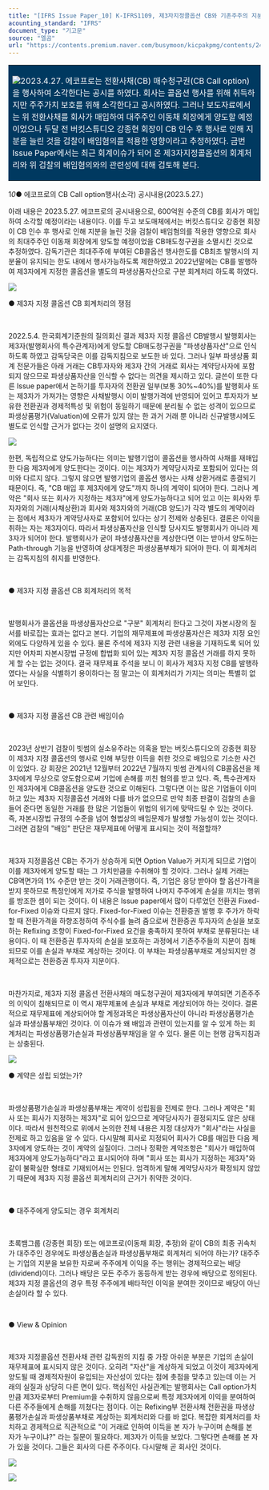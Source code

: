 ```yaml
---
title: "[IFRS Issue Paper_10] K-IFRS1109, 제3자지정콜옵션 CB와 기존주주의 지분침해"
acounting_standard: "IFRS"
document_type: "기고문"
source: "엘곰"
url: "https://contents.premium.naver.com/busymoon/kicpakpmg/contents/240301190056637vp"
---
```

<table style=""><tbody><tr><td colspan="3" rowspan="1" style="width: 100.0%; height: 129.0px;  background-color: #003960;"><div><p style=""><img src="https://n2.news.naver.com/l.gif?type=content"><span style="color:#ffffff;">2023.4.27. 에코프로는 전환사채(CB) 매수청구권(CB Call option)을 행사하여 소각한다는 공시를 하였다. 회사는 콜옵션 행사를 위해 취득하지만 주주가치 보호를 위해 소각한다고 공시하였다. 그러나 보도자료에서는 위 전환사채를 회사가 매입하여 대주주인 이동채 회장에게 양도할 예정이었으나 두달 전 버킷스튜디오 강종현 회장이 CB 인수 후 행사로 인해 지분을 늘린 것을 검찰이 배임혐의를 적용한 영향이라고 추정하였다. 금번 Issue Paper에서는 최근 회계이슈가 되어 온 제3자지정콜옵션의 회계처리와 위 검찰의 배임혐의와의 관련성에 대해 검토해 본다.</span></p></div></td></tr></tbody></table>

1​*0*● 에코프로의 CB Call option행사(소각) 공시내용(2023.5.27.)

아래 내용은 2023.5.27. 에코프로의 공시내용으로, 600억원 수준의 CB를 회사가 매입하여 소각할 예정이라는 내용이다. 이를 두고 보도매체에서는 버킷스튜디오 강종현 회장이 CB 인수 후 행사로 인해 지분을 늘린 것을 검찰이 배임혐의를 적용한 영향으로 회사의 최대주주인 이동채 회장에게 양도할 예정이었을 CB매도청구권을 소멸시킨 것으로 추정하였다. 감독기관은 최대주주에 부여된 CB콜옵션 행사한도를 CB최초 발행시의 지분율이 유지되는 한도 내에서 행사가능하도록 제한하였고 2022년말에는 CB를 발행하여 제3자에게 지정한 콜옵션을 별도의 파생상품자산으로 구분 회계처리 하도록 하였다.

![](https://dthumb-phinf.pstatic.net/dthumb?src=%22https://blogfiles.pstatic.net/MjAyNDAyMjBfMjA2/MDAxNzA4Mzk3MDIyMTA3.HWcdFMcCkY8wDN0Knk5AgLJ-6KZFzP6sbu8K-1siVa8g.TIXSMpzBWfz3quTkyqykmmQ5eFeupnE97BwqD9t7nxEg.PNG/image.png?type=w1%22&service=scs&type=w800)

● 제3자 지정 콜옵션 CB 회계처리의 쟁점

​

2022.5.4. 한국회계기준원의 질의회신 결과 제3자 지정 콜옵션 CB발행시 발행회사는 제3자(발행회사의 특수관계자)에게 양도할 CB매도청구권을 "파생상품자산"으로 인식하도록 하였고 감독당국은 이를 감독지침으로 보도한 바 있다. 그러나 일부 파생상품 회계 전문가들은 아래 거래는 CB투자자와 제3자 간의 거래로 회사는 계약당사자에 포함되지 않으므로 파생상품자산을 인식할 수 없다는 의견을 제시하고 있다. 글쓴이 또한 다른 Issue paper에서 논하기를 투자자의 전환권 일부(보통 30%~40%)를 발행회사 또는 제3자가 가져가는 영향은 사채발행시 이미 발행가격에 반영되어 있어고 투자자가 보유한 전환권과 경제적특성 및 위험이 동일하기 때문에 분리될 수 없는 성격이 있으므로 파생상품평가(Valuation)에 오류가 있지 않는 한 과거 거래 뿐 아니라 신규발행시에도 별도로 인식할 근거가 없다는 것이 설명의 요지였다.

![](https://dthumb-phinf.pstatic.net/dthumb?src=%22https://blogfiles.pstatic.net/MjAyNDAyMjBfMjkz/MDAxNzA4Mzk4MDAxMjcy.sv6sH6npx8GccDH3plcpzVDeBm01gViPZvQI7ncK9pUg.gA9znEfnt_FoaqFc9HO0p_UmM17vtQexRxqcX6hp3dEg.PNG/image.png?type=w1%22&service=scs&type=w800)

한편, 독립적으로 양도가능하다는 의미는 발행기업이 콜옵션을 행사하여 사채를 재매입한 다음 제3자에게 양도한다는 것이다. 이는 제3자가 계약당사자로 포함되어 있다는 의미와 다르지 않다. 그렇지 않으면 발행기업의 콜옵션 행사는 사채 상환거래로 종결되기 때문이다. 즉, "CB 매입 후 제3자에게 양도"까지 하나의 계약이 되어야 한다. 그러나 계약은 "회사 또는 회사가 지정하는 제3자"에게 양도가능하다고 되어 있고 이는 회사와 투자자와의 거래(사채상환)과 회사와 제3자와의 거래(CB 양도)가 각각 별도의 계약이라는 점에서 제3자가 계약당사자로 포함되어 있다는 상기 전제와 상충된다. 결론은 이익을 취하는 자는 제3자이다. 따라서 파생상품자산을 인식할 당사지도 발행회사가 아니라 제3자가 되어야 한다. 발행회사가 굳이 파생상품자산을 계상한다면 이는 받아서 양도하는 Path-through 기능을 반영하여 상대계정은 파생상품부채가 되어야 한다. 이 회계처리는 감독지침의 취지를 반영한다.

​

● 제3자 지정 콜옵션 CB 회계처리의 목적

​

발행회사가 콜옵션을 파생상품자산으로 "구분" 회계처리 한다고 그것이 자본시장의 질서를 바로잡는 효과는 없다고 본다. 기업의 재무제표에 파생상품자산은 제3자 지정 요인 외에도 다양하게 있을 수 있다. 물론 주석에 제3자 지정 관련 내용을 기재하도록 되어 있지만 어차피 자본시장법 규정에 합법화 되어 있는 제3자 지정 콜옵션 거래를 하지 못하게 할 수는 없는 것이다. 결국 재무제표 주석을 보니 이 회사가 제3자 지정 CB를 발행하였다는 사실을 식별하기 용이하다는 점 말고는 이 회계처리가 가지는 의미는 특별히 없어 보인다.

​

● 제3자 지정 콜옵션 CB 관련 배임이슈

​

2023년 상반기 검찰이 빗썸의 실소유주라는 의혹을 받는 버킷스튜디오의 강종현 회장이 제3자 지정 콜옵션의 행사로 인해 부당한 이득을 취한 것으로 배임으로 기소한 사건이 있었다. 강 회장은 2021년 12월부터 2022년 7월까지 빗썸 관계사의 CB콜옵션을 제3자에게 무상으로 양도함으로써 기업에 손해를 끼친 혐의를 받고 있다. 즉, 특수관계자인 제3자에게 CB콜옵션을 양도한 것으로 이해된다. 그렇다면 이는 많은 기업들이 이미 하고 있는 제3자 지정콜옵션 거래와 다를 바가 없으므로 만약 최종 판결이 검찰의 손을 들어 준다면 동일한 거래를 한 많은 기업들이 위법의 위기에 맞딱드릴 수 있는 것이다. 즉, 자본시장법 규정의 수준을 넘어 형법상의 배임문제가 발생할 가능성이 있는 것이다. 그러면 검찰의 "배임" 판단은 재무제표에 어떻게 표시되는 것이 적절할까?

​

제3자 지정콜옵션 CB는 주가가 상승하게 되면 Option Value가 커지게 되므로 기업이 이를 제3자에게 양도할 때는 그 가치만큼을 수취해야 할 것이다. 그러나 실제 거래는 CB액면가의 1% 수준만 받는 것이 거래관행이다. 즉, 기업은 응당 받아야 할 옵션가격을 받지 못하므로 특정인에게 저가로 주식을 발행하여 나머지 주주에게 손실을 끼치는 행위를 방조한 셈이 되는 것이다. 이 내용은 Issue paper에서 많이 다루었던 전환권 Fixed-for-Fixed 이슈와 다르지 않다. Fixed-for-Fixed 이슈는 전환증권 발행 후 주가가 하락할 때 전환가격을 하향조정하여 주식수를 늘려 줌으로써 전환증권 투자자의 손실을 보호하는 Refixing 조항이 Fixed-for-Fixed 요건을 충족하지 못하여 부채로 분류된다는 내용이다. 이 때 전환증권 투자자의 손실을 보호하는 과정에서 기존주주들의 지분이 침해되므로 이를 손실과 부채로 계상하는 것이다. 이 부채는 파생상품부채로 계상되지만 경제적으로는 전환증권 투자자 지분이다.

​

마찬가지로, 제3자 지정 콜옵션 전환사채의 매도청구권이 제3자에게 부여되면 기존주주의 이익이 침해되므로 이 역시 재무제표에 손실과 부채로 계상되어야 하는 것이다. 결론적으로 재무제표에 계상되어야 할 계정과목은 파생상품자산이 아니라 파생상품평가손실과 파생상품부채인 것이다. 이 이슈가 왜 배임과 관련이 있는지를 알 수 있게 하는 회계처리는 파생상품평가손실과 파생상품부채임을 알 수 있다. 물론 이는 현행 감독지침과는 상충된다.

![](https://dthumb-phinf.pstatic.net/dthumb?src=%22https://blogfiles.pstatic.net/MjAyNDAyMjBfMzcg/MDAxNzA4NDA1ODY4NjQ1.sKmcvZ4SDz6zGxUPA41yYmj99qOydxAv_0wlH9hEQcEg.T-i516ERfAGCzGUHCx0_gOAu4NryVRA5F95pypMjsJYg.JPEG/FB%EF%BC%BFIMG%EF%BC%BF1707598728879.jpg?type=w1%22&service=scs&type=w800)

● 계약은 성립 되었는가?

​

파생상품평가손실과 파생상품부채는 계약이 성립됨을 전제로 한다. 그러나 계약은 "회사 또는 회사가 지정하는 제3자"로 되어 있으므로 계약당사자가 결정되지도 않은 상태이다. 따라서 원천적으로 위에서 논의한 전체 내용은 지정 대상자가 "회사"라는 사실을 전제로 하고 있음을 알 수 있다. 다시말해 회사로 지정되어 회사가 CB를 매입한 다음 제3자에게 양도하는 것이 계약의 실질이다. 그러나 정확한 계약조항은 "회사가 매입하여 제3자에게 양도가능하다"라고 표시되어야 하며 "회사 또는 회사가 지정하는 제3자"와 같이 불확실한 형태로 기재되어서는 안된다. 엄격하게 말해 계약당사자가 확정되지 않았기 때문에 제3자 지정 콜옵션 회계처리의 근거가 취약한 것이다.

​

● 대주주에게 양도되는 경우 회계처리

​

초록뱀그룹 (강종현 회장) 또는 에코프로(이동채 회장, 추정)와 같이 CB의 최종 귀속처가 대주주인 경우에도 파생상품손실과 파생상품부채로 회계처리 되어야 하는가? 대주주는 기업의 지분을 보유한 자로써 주주에게 이익을 주는 행위는 경제적으로는 배당(dividend)이다. 그러나 배당은 모든 주주가 동등하게 받는 경우에 배당으로 정의된다. 제3자 지정 콜옵션의 경우 특정 주주에게 배타적인 이익을 분여한 것이므로 배당이 아닌 손실이라 할 수 있다.

​

● View & Opinion

​

제3자 지정콜옵션 전환사채 관련 감독원의 지침 중 가장 아쉬운 부분은 기업의 손실이 재무제표에 표시되지 않은 것이다. 오히려 "자산"을 계상하게 되었고 이것이 제3자에게 양도될 때 경제적자원이 유입되는 자산성이 있다는 점에 촛점을 맞추고 있는데 이는 거래의 실질과 상당히 다른 면이 있다. 핵심적인 사실관계는 발행회사는 Call option가치만큼 제3자로부터 Premium을 수취하지 않음으로써 특정 제3자에게 이익을 분여하여 다른 주주들에게 손해를 끼쳤다는 점이다. 이는 Refixing부 전환사채 전환권을 파생상품평가손실과 파생상품부채로 계상하는 회계처리와 다를 바 없다. 복잡한 회계처리를 차치하고 경제적으로 직관적으로 "이 거래로 인하여 이득을 본 자가 누구이며 손해를 본 자가 누구이냐?" 라는 질문이 필요하다. 제3자가 이득을 보았다. 그렇다면 손해를 본 자가 있을 것이다. 그들은 회사의 다른 주주이다. 다시말해 곧 회사인 것이다.

![](https://dthumb-phinf.pstatic.net/dthumb?src=%22https://blogfiles.pstatic.net/MjAyNDAyMjBfMTEw/MDAxNzA4NDA1MDE3NzA1.9UJBwsN0olluGL6ZxJqgjH0Txn_dNTC5oVni1Tjmi1Qg.SGepTT6gHVtEh4MobZuh_bvoYIfk684KKnAuVOUHupIg.PNG/image.png?type=w1%22&service=scs&type=w800)

![](https://dthumb-phinf.pstatic.net/dthumb?src=%22https://storep-phinf.pstatic.net/cafe_004/original_8.png?type=p100_100%22&service=scs&type=w800)

​